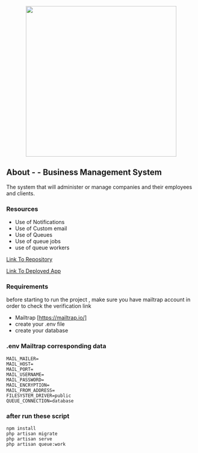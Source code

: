 <p align="center"><a href="https://laravel.com" target="_blank"><img src="https://raw.githubusercontent.com/laravel/art/master/logo-lockup/5%20SVG/2%20CMYK/1%20Full%20Color/laravel-logolockup-cmyk-red.svg" width="400"></a></p>


## About - - Business Management System

The system that will administer or manage companies and their employees and clients. 


### Resources

- Use of Notifications
- Use of Custom email
- Use of Queues
- Use of queue jobs
- use of queue workers

[Link To Repository](https://github.com/PrinceNiyonshuti/bussiness_system.git)

[Link To Deployed App]()

### Requirements

before starting to run the project , make sure you have mailtrap account in order to check the verification link
- Mailtrap [https://mailtrap.io/]
- create your .env file 
- create your database
### .env Mailtrap corresponding data

    MAIL_MAILER=
    MAIL_HOST=
    MAIL_PORT=
    MAIL_USERNAME=
    MAIL_PASSWORD=
    MAIL_ENCRYPTION=
    MAIL_FROM_ADDRESS=
    FILESYSTEM_DRIVER=public
    QUEUE_CONNECTION=database

### after run these script 
    npm install
    php artisan migrate
    php artisan serve
    php artisan queue:work
